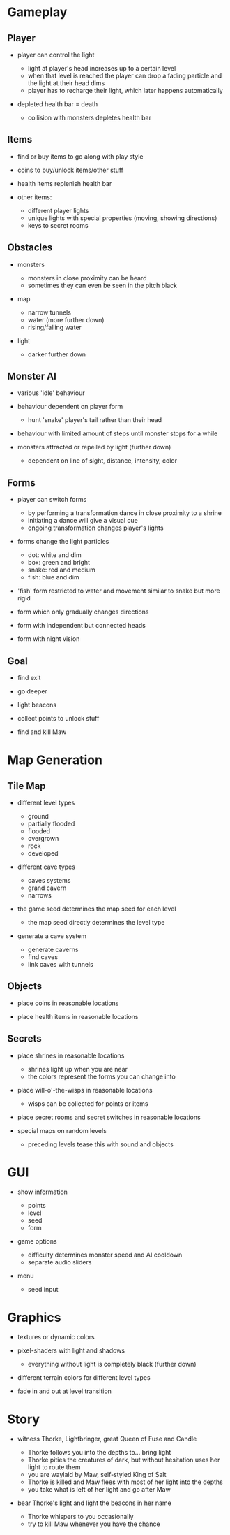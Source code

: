 # Gameplay

## Player

* player can control the light
    * light at player's head increases up to a certain level
    * when that level is reached the player can drop a fading particle and the light at their head dims
    * player has to recharge their light, which later happens automatically

* depleted health bar = death
    * collision with monsters depletes health bar

## Items

* find or buy items to go along with play style

* coins to buy/unlock items/other stuff

* health items replenish health bar

* other items:
    * different player lights
    * unique lights with special properties (moving, showing directions)
    * keys to secret rooms

## Obstacles

* monsters
    * monsters in close proximity can be heard
    * sometimes they can even be seen in the pitch black

* map
    * narrow tunnels
    * water (more further down)
    * rising/falling water

* light
    * darker further down

## Monster AI

* various 'idle' behaviour

* behaviour dependent on player form
    * hunt 'snake' player's tail rather than their head

* behaviour with limited amount of steps until monster stops for a while

* monsters attracted or repelled by light (further down)
    * dependent on line of sight, distance, intensity, color

## Forms

* player can switch forms
    * by performing a transformation dance in close proximity to a shrine
    * initiating a dance will give a visual cue
    * ongoing transformation changes player's lights

* forms change the light particles
    * dot: white and dim
    * box: green and bright
    * snake: red and medium
    * fish: blue and dim

* 'fish' form restricted to water and movement similar to snake but more rigid

* form which only gradually changes directions

* form with independent but connected heads

* form with night vision

## Goal

* find exit

* go deeper

* light beacons

* collect points to unlock stuff

* find and kill Maw

# Map Generation

## Tile Map

* different level types
    * ground
    * partially flooded
    * flooded
    * overgrown
    * rock
    * developed

* different cave types
    * caves systems
    * grand cavern
    * narrows

* the game seed determines the map seed for each level
    * the map seed directly determines the level type

* generate a cave system
    * generate caverns
    * find caves
    * link caves with tunnels

## Objects

* place coins in reasonable locations

* place health items in reasonable locations

## Secrets

* place shrines in reasonable locations
    * shrines light up when you are near
    * the colors represent the forms you can change into

* place will-o'-the-wisps in reasonable locations
    * wisps can be collected for points or items

* place secret rooms and secret switches in reasonable locations

* special maps on random levels
    * preceding levels tease this with sound and objects

# GUI

* show information
    * points
    * level
    * seed
    * form

* game options
    * difficulty determines monster speed and AI cooldown
    * separate audio sliders

* menu
    * seed input

# Graphics

* textures or dynamic colors

* pixel-shaders with light and shadows
    * everything without light is completely black (further down)

* different terrain colors for different level types

* fade in and out at level transition

# Story

* witness Thorke, Lightbringer, great Queen of Fuse and Candle
    * Thorke follows you into the depths to... bring light
    * Thorke pities the creatures of dark, but without hesitation uses her light to route them
    * you are waylaid by Maw, self-styled King of Salt
    * Thorke is killed and Maw flees with most of her light into the depths
    * you take what is left of her light and go after Maw

* bear Thorke's light and light the beacons in her name
    * Thorke whispers to you occasionally
    * try to kill Maw whenever you have the chance
